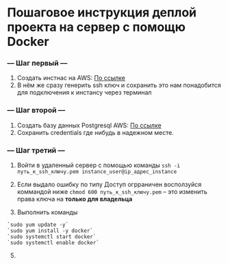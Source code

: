 # Пошаговое инструкция деплой проекта на сервер с помощю Docker


### **–– Шаг первый ––**
1. Создать инстнас на AWS: [По ссылке](https://us-east-1.console.aws.amazon.com/ec2/home?region=us-east-1#Instances:instanceState=running)
2. В нём же сразу генерить ssh ключ и сохранить это нам понадобится для подключения к инстансу через терминал 


### **–– Шаг второй ––**
1. Создать базу данных Postgresql AWS: [По ссылке](https://us-east-1.console.aws.amazon.com/rds/home?region=us-east-1#databases:)
2. Сохранить credentials где нибудь в надежном месте.


### **–– Шаг третий ––**
1. Войти в удаленный сервер с помощью команды  `ssh -i путь_к_ssh_ключу.pem instance_user@ip_адрес_instance`
1. Если выдало ошибку по типу Доступ огрраничен восползуйся коммандой ниже `chmod 600 путь_к_ssh_ключу.pem` – это изменить права ключа на **только для владельца**

3. Выполнить команды      
```
`sudo yum update -y`
`sudo yum install -y docker`
`sudo systemctl start docker`
`sudo systemctl enable docker`

```
5. 
